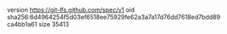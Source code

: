 version https://git-lfs.github.com/spec/v1
oid sha256:6d4964254f5d03ef6518ee75929fe62a3a7a17d76dd7618ed7bdd89ca4bb1a61
size 35413
